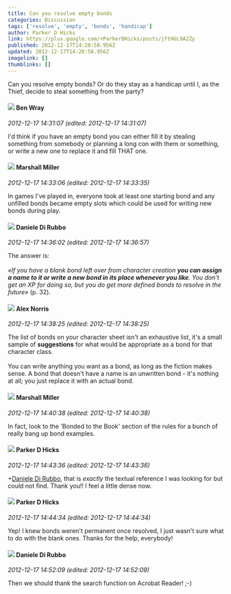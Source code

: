 ```yaml
---
title: Can you resolve empty bonds
categories: Discussion
tags: ['resolve', 'empty', 'bonds', 'handicap']
author: Parker D Hicks
link: https://plus.google.com/+ParkerDHicks/posts/jftHGL9A2Zy
published: 2012-12-17T14:20:58.956Z
updated: 2012-12-17T14:20:58.956Z
imagelink: []
thumblinks: []
---
```


Can you resolve empty bonds? Or do they stay as a handicap until I, as the Thief, decide to steal something from the party?
<div id='comment z12mc11ivy2dsh3rz04cevwa2svcfrjy2t00k'>
  <h4><img src='{{site.baseurl}}//images/avatars/117478240607286855024_photo.jpg'> Ben Wray</h4>
      <p><cite>2012-12-17 14:31:07 (edited: 2012-12-17 14:31:07)</cite></p>
        <p>I&#39;d think if you have an empty bond you can either fill it by stealing something from somebody or planning a long con with them or something, or write a new one to replace it and fill THAT one.</p>
</div>
        

<div id='comment z12mc11ivy2dsh3rz04cevwa2svcfrjy2t00k'>
  <h4><img src='{{site.baseurl}}//images/avatars/113927217394445366066_photo.jpg'> Marshall Miller</h4>
      <p><cite>2012-12-17 14:33:06 (edited: 2012-12-17 14:33:35)</cite></p>
        <p>In games I&#39;ve played in, everyone took at least one starting bond and any unfilled bonds became empty slots which could be used for writing new bonds during play.</p>
</div>
        

<div id='comment z12mc11ivy2dsh3rz04cevwa2svcfrjy2t00k'>
  <h4><img src='{{site.baseurl}}//images/avatars/112507662527787769890_photo.jpg'> Daniele Di Rubbo</h4>
      <p><cite>2012-12-17 14:36:02 (edited: 2012-12-17 14:36:57)</cite></p>
        <p>The answer is:<br /><br /><i>«If you have a blank bond left over from character creation </i><b><i>you can assign a name to it or write a new bond in its place whenever you like</i></b><i>. You don’t get an XP for doing so, but you do get more defined bonds to resolve in the future»</i> (p. 32).</p>
</div>
        

<div id='comment z12mc11ivy2dsh3rz04cevwa2svcfrjy2t00k'>
  <h4><img src='{{site.baseurl}}//images/avatars/112750659160242168572_photo.jpg'> Alex Norris</h4>
      <p><cite>2012-12-17 14:38:25 (edited: 2012-12-17 14:38:25)</cite></p>
        <p>The list of bonds on your character sheet isn&#39;t an exhaustive list, it&#39;s a small sample of <b>suggestions</b> for what would be appropriate as a bond for that character class.<br /><br />You can write anything you want as a bond, as long as the fiction makes sense. A bond that doesn&#39;t have a name is an unwritten bond - it&#39;s nothing at all; you just replace it with an actual bond.</p>
</div>
        

<div id='comment z12mc11ivy2dsh3rz04cevwa2svcfrjy2t00k'>
  <h4><img src='{{site.baseurl}}//images/avatars/113927217394445366066_photo.jpg'> Marshall Miller</h4>
      <p><cite>2012-12-17 14:40:38 (edited: 2012-12-17 14:40:38)</cite></p>
        <p>In fact, look to the &#39;Bonded to the Book&#39; section of the rules for a bunch of really bang up bond examples.</p>
</div>
        

<div id='comment z12mc11ivy2dsh3rz04cevwa2svcfrjy2t00k'>
  <h4><img src='{{site.baseurl}}//images/avatars/108920141388510066880_photo.jpg'> Parker D Hicks</h4>
      <p><cite>2012-12-17 14:43:36 (edited: 2012-12-17 14:43:36)</cite></p>
        <p><span class="proflinkWrapper"><span class="proflinkPrefix">+</span><a class="proflink" href="https://plus.google.com/112507662527787769890" oid="112507662527787769890">Daniele Di Rubbo</a></span>, that is <i>exactly</i> the textual reference I was looking for but could not find. Thank you!! I feel a little dense now.</p>
</div>
        

<div id='comment z12mc11ivy2dsh3rz04cevwa2svcfrjy2t00k'>
  <h4><img src='{{site.baseurl}}//images/avatars/108920141388510066880_photo.jpg'> Parker D Hicks</h4>
      <p><cite>2012-12-17 14:44:34 (edited: 2012-12-17 14:44:34)</cite></p>
        <p>Yep! I knew bonds weren&#39;t permanent once resolved, I just wasn&#39;t sure what to do with the blank ones. Thanks for the help, everybody!</p>
</div>
        

<div id='comment z12mc11ivy2dsh3rz04cevwa2svcfrjy2t00k'>
  <h4><img src='{{site.baseurl}}//images/avatars/112507662527787769890_photo.jpg'> Daniele Di Rubbo</h4>
      <p><cite>2012-12-17 14:52:09 (edited: 2012-12-17 14:52:09)</cite></p>
        <p>Then we should thank the search function on Acrobat Reader! ;-)</p>
</div>
        